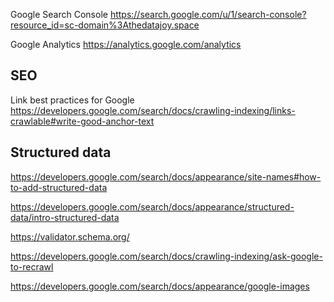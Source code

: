 
Google Search Console
https://search.google.com/u/1/search-console?resource_id=sc-domain%3Athedatajoy.space

Google Analytics
https://analytics.google.com/analytics

## SEO

Link best practices for Google
https://developers.google.com/search/docs/crawling-indexing/links-crawlable#write-good-anchor-text

## Structured data
https://developers.google.com/search/docs/appearance/site-names#how-to-add-structured-data

https://developers.google.com/search/docs/appearance/structured-data/intro-structured-data

https://validator.schema.org/

https://developers.google.com/search/docs/crawling-indexing/ask-google-to-recrawl

https://developers.google.com/search/docs/appearance/google-images

